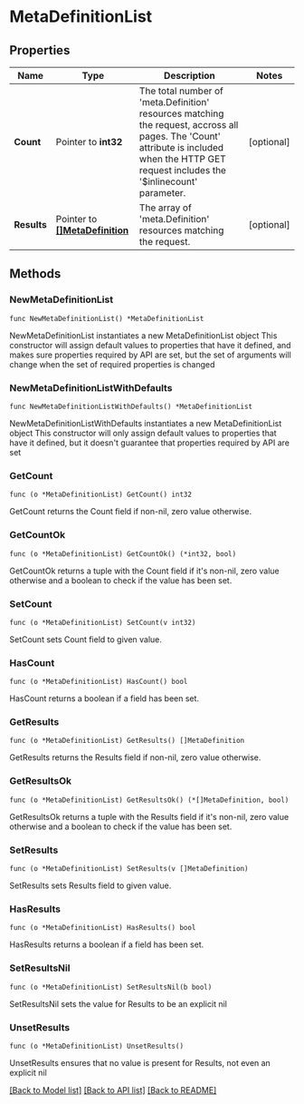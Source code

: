 # MetaDefinitionList

## Properties

Name | Type | Description | Notes
------------ | ------------- | ------------- | -------------
**Count** | Pointer to **int32** | The total number of &#39;meta.Definition&#39; resources matching the request, accross all pages. The &#39;Count&#39; attribute is included when the HTTP GET request includes the &#39;$inlinecount&#39; parameter. | [optional] 
**Results** | Pointer to [**[]MetaDefinition**](meta.Definition.md) | The array of &#39;meta.Definition&#39; resources matching the request. | [optional] 

## Methods

### NewMetaDefinitionList

`func NewMetaDefinitionList() *MetaDefinitionList`

NewMetaDefinitionList instantiates a new MetaDefinitionList object
This constructor will assign default values to properties that have it defined,
and makes sure properties required by API are set, but the set of arguments
will change when the set of required properties is changed

### NewMetaDefinitionListWithDefaults

`func NewMetaDefinitionListWithDefaults() *MetaDefinitionList`

NewMetaDefinitionListWithDefaults instantiates a new MetaDefinitionList object
This constructor will only assign default values to properties that have it defined,
but it doesn't guarantee that properties required by API are set

### GetCount

`func (o *MetaDefinitionList) GetCount() int32`

GetCount returns the Count field if non-nil, zero value otherwise.

### GetCountOk

`func (o *MetaDefinitionList) GetCountOk() (*int32, bool)`

GetCountOk returns a tuple with the Count field if it's non-nil, zero value otherwise
and a boolean to check if the value has been set.

### SetCount

`func (o *MetaDefinitionList) SetCount(v int32)`

SetCount sets Count field to given value.

### HasCount

`func (o *MetaDefinitionList) HasCount() bool`

HasCount returns a boolean if a field has been set.

### GetResults

`func (o *MetaDefinitionList) GetResults() []MetaDefinition`

GetResults returns the Results field if non-nil, zero value otherwise.

### GetResultsOk

`func (o *MetaDefinitionList) GetResultsOk() (*[]MetaDefinition, bool)`

GetResultsOk returns a tuple with the Results field if it's non-nil, zero value otherwise
and a boolean to check if the value has been set.

### SetResults

`func (o *MetaDefinitionList) SetResults(v []MetaDefinition)`

SetResults sets Results field to given value.

### HasResults

`func (o *MetaDefinitionList) HasResults() bool`

HasResults returns a boolean if a field has been set.

### SetResultsNil

`func (o *MetaDefinitionList) SetResultsNil(b bool)`

 SetResultsNil sets the value for Results to be an explicit nil

### UnsetResults
`func (o *MetaDefinitionList) UnsetResults()`

UnsetResults ensures that no value is present for Results, not even an explicit nil

[[Back to Model list]](../README.md#documentation-for-models) [[Back to API list]](../README.md#documentation-for-api-endpoints) [[Back to README]](../README.md)


